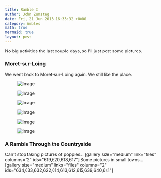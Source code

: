 ```yaml
---
title: Ramble I
author: John Zumsteg
date: Fri, 21 Jun 2013 16:33:32 +0000
category: Ambles
math: true
mermaid: true
layout: post
---
```

No big activities the last couple days, so I'll just post some pictures.
<h3 class="entry-subtitle">Moret-sur-Loing</h3>
We went back to Moret-sur-Loing again. We still like the place.
<figure class = "portrait">
	<img src="{{ "/assets/images/2013/06/moret-1.jpg" | prepend: site.baseurl | prepend: site.url }}" alt="Image" />
	<figcaption><em></em></figcaption>
</figure>
<figure class = "landscape">
	<img src="{{ "/assets/images/2013/06/moret-flowers.jpg" | prepend: site.baseurl | prepend: site.url }}" alt="Image" />
	<figcaption><em></em></figcaption>
</figure>
<figure class = "landscape">
	<img src="{{ "/assets/images/2013/06/moret-2.jpg" | prepend: site.baseurl | prepend: site.url }}" alt="Image" />
	<figcaption><em></em></figcaption>
</figure>
<figure class = "portrait">
	<img src="{{ "/assets/images/2013/06/roses.jpg" | prepend: site.baseurl | prepend: site.url }}" alt="Image" />
	<figcaption><em></em></figcaption>
</figure>
<figure class = "landscape">
	<img src="{{ "/assets/images/2013/06/moret-3.jpg" | prepend: site.baseurl | prepend: site.url }}" alt="Image" />
	<figcaption><em></em></figcaption>
</figure>
<figure class = "landscape">
	<img src="{{ "/assets/images/2013/06/moret-4.jpg" | prepend: site.baseurl | prepend: site.url }}" alt="Image" />
	<figcaption><em></em></figcaption>
</figure>

<h3  class="entry-subtitle">A Ramble Through the Countryside</h3>
Can't stop taking pictures of poppies...
[gallery size="medium" link="files"  columns="2" ids="619,620,618,617"]
Some pictures in small towns...
[gallery size="medium" links="files" columns="2" ids="634,633,632,622,614,613,612,615,639,640,641"]
